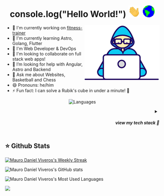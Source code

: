 <h1 align="center">console.log("Hello World!") <img src="assets/Hi.gif" width="40px"/>   <img src="assets/Earth.gif" width="40px"/></h1>
<img src="assets/Developer.gif" align="right">

- 🔭 I'm currently working on [fitness-trainer](https://github.com/mauroviveros/fitness-trainer)
- 🌱 I'm currently learning Astro, Golang, Flutter
- 💼 I'm Web Developer & DevOps
- 👯 I'm looking to collaborate on full stack web apps!
- 🤝 I’m looking for help with Angular, Astro and Backend
- 💬 Ask me about Websites, Basketball and Chess
- 😄 Pronouns: he/him
- ⚡ Fun fact: I can solve a Rubik's cube in under a minute! 🧩


<div align="center">

  ![Languages](https://go-skill-icons.vercel.app/api/icons?i=js,ts,angular,astro,tailwindcss,mongodb,firebase,kubernetes,docker,vscode)

</div>

<details>
<summary align="right"><h5>view my tech stack 👀</h3></summary>
<!-- https://go-skill-icons.vercel.app/api -->
<!-- https://skillicons.dev/icons?i=js,html,css,wasm-->

### Languages:
![Languages](https://go-skill-icons.vercel.app/api/icons?i=js,ts,python,golang,bash,lua)

### Frontend Frameworks:
![Frontend Frameworks](https://go-skill-icons.vercel.app/api/icons?i=angular,astro,react,flutter)

### Backend Frameworks:
![Backend Frameworks](https://go-skill-icons.vercel.app/api/icons?i=nodejs,nestjs,express,graphql)

### Databases:
![Databases](https://go-skill-icons.vercel.app/api/icons?i=mongodb)

### Cloud Services
![Cloud Services](https://go-skill-icons.vercel.app/api/icons?i=vercel,firebase,cloudflare,aws)

### DEV OPS
![DEV OPS](https://go-skill-icons.vercel.app/api/icons?i=kubernetes,docker,argocd,helm,nginx)

### Libraries
![DEV OPS](https://go-skill-icons.vercel.app/api/icons?i=tailwindcss,sass,materialui,bootstrap)

### Tools
![DEV OPS](https://go-skill-icons.vercel.app/api/icons?i=jest,vscode)

</details>

<!--![](https://astro.build/assets/press/astro-icon-light-gradient.svg)-->

## ⭐ Github Stats

<!-- [![Mauro Daniel Viveros's Daily Streak](https://github-readme-streak-stats.herokuapp.com?user=mauroviveros&theme=dark)](https://git.io/streak-stats) -->
[![Mauro Daniel Viveros's Weekly Streak](https://github-readme-streak-stats.herokuapp.com?user=mauroviveros&theme=dark&mode=weekly)](https://git.io/streak-stats)

![Mauro Daniel Viveros's GitHub stats](https://github-readme-stats.vercel.app/api?username=mauroviveros&rank_icon=github&show_icons=true&theme=dark)

![Mauro Daniel Viveros's Most Used Languages](https://github-readme-stats.vercel.app/api/top-langs/?username=mauroviveros&layout=donut&theme=dark)

![](https://komarev.com/ghpvc/?username=mauroviveros&color=241199)

